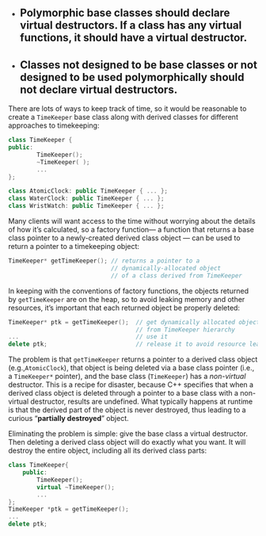 * ## Polymorphic base classes should declare virtual destructors. If a class has any virtual functions, it should have a virtual destructor.
* ## Classes not designed to be base classes or not designed to be used polymorphically should not declare virtual destructors.

There are lots of ways to keep track of time, so it would be reasonable to create a `TimeKeeper` base class along with derived classes for different approaches to timekeeping:

```cpp
class TimeKeeper { 
public:
        TimeKeeper();
        ~TimeKeeper( );
        ...
};

class AtomicClock: public TimeKeeper { ... }; 
class WaterClock: public TimeKeeper { ... }; 
class WristWatch: public TimeKeeper { ... };
```

Many clients will want access to the time without worrying about the details of how it’s calculated, so a factory function— a function that returns a base class pointer to a newly-created derived class object — can be used to return a pointer to a timekeeping object:

```cpp
TimeKeeper* getTimeKeeper(); // returns a pointer to a 
                             // dynamically-allocated object 
                             // of a class derived from TimeKeeper
```

In keeping with the conventions of factory functions, the objects returned by `getTimeKeeper` are on the heap, so to avoid leaking memory and other resources, it’s important that each returned object be properly deleted:

```cpp
TimeKeeper* ptk = getTimeKeeper();  // get dynamically allocated object 
                                    // from TimeKeeper hierarchy
...                                 // use it
delete ptk;                         // release it to avoid resource leak
```

The problem is that `getTimeKeeper` returns a pointer to a derived class object \(e.g.,`AtomicClock`\), that object is being deleted via a base class pointer \(i.e., a `TimeKeeper*` pointer\), and the base class \(`TimeKeeper`\) has a _non-virtual_ destructor. This is a recipe for disaster, because C++ specifies that when a derived class object is deleted through a pointer to a base class with a non-virtual destructor, results are undefined. What typically happens at runtime is that the derived part of the object is never destroyed, thus leading to a curious “**partially destroyed**” object.

Eliminating the problem is simple: give the base class a virtual destructor. Then deleting a derived class object will do exactly what you want. It will destroy the entire object, including all its derived class parts:

```cpp
class TimeKeeper{
    public:
        TimeKeeper();
        virtual ~TimeKeeper();
        ...
};
TimeKeeper *ptk = getTimeKeeper(); 
...
delete ptk;
```



